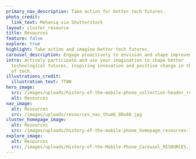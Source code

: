 ```yaml
---
primary_nav_description: Take action for better tech futures.
photo_credit:
  link_text: Mehaniq via Shutterstock
layout: cluster_resource
title: Resources
feature: false
explore: true
highlight: Take action and imagine better tech futures.
carousel_description: Engage proactively to envision and shape improved technological futures.
intro: Actively participate and use your imagination to shape better
  technological futures, inspiring innovation and positive change in the world
  of tech.
illustrations_credit:
  illustration_text: TTWW
hero_image:
  src: /images/uploads/history-of-the-mobile-phone_collection-header_resources-600.png
  alt: Resources
nav_image:
  alt: Resources
  src: /images/uploads/resources_nav_thumb_80x80.jpg
cluster_homepage_image:
  alt: Resources
  src: /images/uploads/history-of-the-mobile-phone_homepage_resources-750.jpg
explore_image:
  alt: Resources
  src: /images/uploads/History-of-the-Mobile-Phone_Carousel_RESOURCES.jpg
---
```

